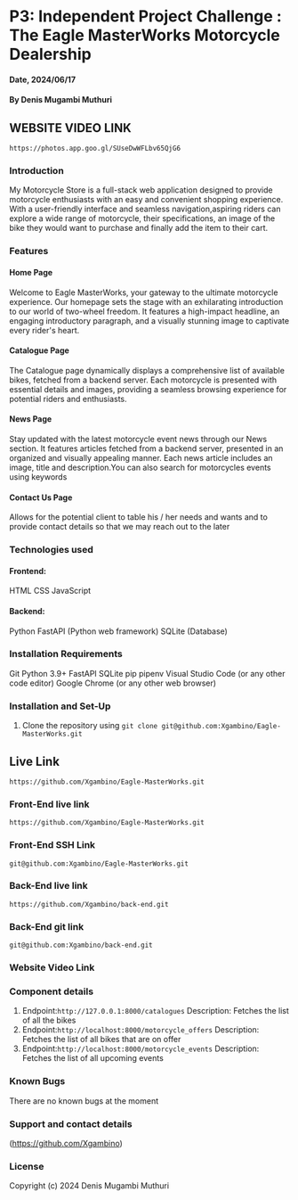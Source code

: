 
# P3: Independent Project Challenge : The Eagle MasterWorks Motorcycle Dealership

#### Date, 2024/06/17

#### By Denis Mugambi Muthuri

## WEBSITE VIDEO LINK
`https://photos.app.goo.gl/SUseDwWFLbv65QjG6`

### Introduction
My Motorcycle Store is a full-stack web application designed to provide motorcycle enthusiasts with an easy and convenient shopping experience. With a user-friendly interface and seamless navigation,aspiring riders can explore a wide range of motorcycle, their specifications, an image of the bike they would want to purchase and finally add the item to their cart.

### Features
#### Home Page
Welcome to Eagle MasterWorks, your gateway to the ultimate motorcycle experience. Our homepage sets the stage with an exhilarating introduction to our world of two-wheel freedom. It features a high-impact headline, an engaging introductory paragraph, and a visually stunning image to captivate every rider's heart. 

#### Catalogue Page
The Catalogue page dynamically displays a comprehensive list of available bikes, fetched from a backend server. Each motorcycle is presented with essential details and images, providing a seamless browsing experience for potential riders and enthusiasts.

#### News Page
Stay updated with the latest motorcycle event news through our News section. It features articles fetched from a backend server, presented in an organized and visually appealing manner. Each news article includes an image, title and description.You can also search for motorcycles events using keywords

#### Contact Us Page
Allows for the potential client to table his / her needs and wants and to provide contact details so that we may reach out to the later


### Technologies used
#### Frontend:
HTML
CSS
JavaScript

#### Backend:
Python
FastAPI (Python web framework)
SQLite (Database)

### Installation Requirements
Git
Python 3.9+
FastAPI
SQLite
pip
pipenv
Visual Studio Code (or any other code editor)
Google Chrome (or any other web browser)

### Installation and Set-Up
1. Clone the repository using `git clone git@github.com:Xgambino/Eagle-MasterWorks.git`

## Live Link
`https://github.com/Xgambino/Eagle-MasterWorks.git`

### Front-End live link
`https://github.com/Xgambino/Eagle-MasterWorks.git`

### Front-End SSH Link
`git@github.com:Xgambino/Eagle-MasterWorks.git`

### Back-End live link
`https://github.com/Xgambino/back-end.git`

### Back-End git link
`git@github.com:Xgambino/back-end.git`

### Website Video Link

### Component details
1. Endpoint:`http://127.0.0.1:8000/catalogues` Description: Fetches the list of all the bikes
2. Endpoint:`http://localhost:8000/motorcycle_offers` Description: Fetches the list of all bikes that are on offer
3. Endpoint:`http://localhost:8000/motorcycle_events` Description: Fetches the list of all upcoming events

### Known Bugs
There are no known bugs at the moment

### Support and contact details
(https://github.com/Xgambino)

### License
Copyright (c) 2024 Denis Mugambi Muthuri